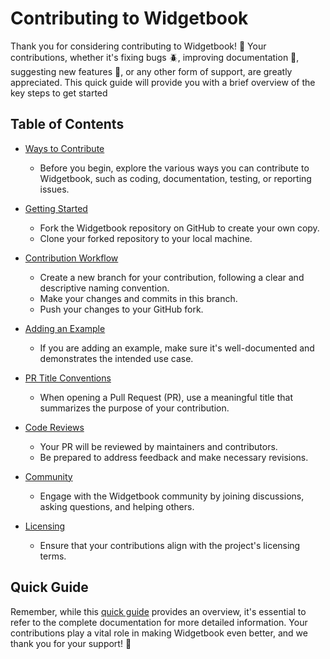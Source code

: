 # Contributing to Widgetbook

Thank you for considering contributing to Widgetbook! 🌝 Your contributions, whether it's fixing bugs 🪲, improving documentation 📖, suggesting new features 🎇, or any other form of support, are greatly appreciated. This quick guide will provide you with a brief overview of the key steps to get started

## Table of Contents

- [Ways to Contribute](https://docs.widgetbook.io/contribution/ways-to-contribute)
  - Before you begin, explore the various ways you can contribute to Widgetbook, such as coding, documentation, testing, or reporting issues.

- [Getting Started](https://docs.widgetbook.io/contribution/get-started)
  - Fork the Widgetbook repository on GitHub to create your own copy.
  - Clone your forked repository to your local machine.

- [Contribution Workflow](https://docs.widgetbook.io/contribution/contribution-workflow)
  - Create a new branch for your contribution, following a clear and descriptive naming convention.
  - Make your changes and commits in this branch.
  - Push your changes to your GitHub fork.

- [Adding an Example](https://docs.widgetbook.io/contribution/adding-example)
  - If you are adding an example, make sure it's well-documented and demonstrates the intended use case.

- [PR Title Conventions](https://docs.widgetbook.io/contribution//pr-conventions)
  - When opening a Pull Request (PR), use a meaningful title that summarizes the purpose of your contribution.

- [Code Reviews](https://docs.widgetbook.io/contribution/code-reviews)
  - Your PR will be reviewed by maintainers and contributors.
  - Be prepared to address feedback and make necessary revisions.

- [Community](https://docs.widgetbook.io/contribution/code-reviews#community)
  - Engage with the Widgetbook community by joining discussions, asking questions, and helping others.
    
- [Licensing](https://docs.widgetbook.io/contribution/code-reviews#licensing)
  - Ensure that your contributions align with the project's licensing terms.


## Quick Guide
  Remember, while this [quick guide](https://docs.widgetbook.io/contribution/quick-guide) provides an overview, it's essential to refer to the complete documentation for more detailed information. Your contributions play a vital role in making Widgetbook even better, and we thank you for your support! 🚀

